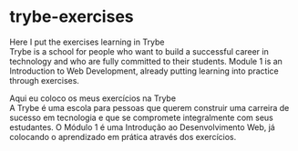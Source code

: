 # trybe-exercises
Here I put the exercises learning in Trybe <br>
Trybe is a school for people who want to build a successful career in technology and who are fully committed to their students. Module 1 is an Introduction to Web Development, already putting learning into practice through exercises.

Aqui eu coloco os meus exercícios na Trybe <br>
A Trybe é uma escola para pessoas que querem construir uma carreira de sucesso em tecnologia e que se compromete integralmente com seus estudantes. O Módulo 1 é uma Introdução ao Desenvolvimento Web, já colocando o aprendizado em prática através dos exercícios.

